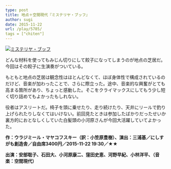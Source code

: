 ```yaml
---
type: post
title: 地点＋空間現代『ミステリヤ・ブッフ』
author: sugi
date: 2015-11-22
url: /play/5785/
tags = ["chiten"]
---
```

<a href="http://i0.wp.com/asharpminor.com/wp-content/uploads/2015/11/buff-flyer.jpg" onclick="_gaq.push(['_trackEvent', 'outbound-article', 'http://asharpminor.com/wp-content/uploads/2015/11/buff-flyer.jpg', '']);" ><img src="http://i0.wp.com/asharpminor.com/wp-content/uploads/2015/11/buff-flyer.jpg?resize=202%2C300" alt="ミステリヤ・ブッフ" class="alignleft size-medium wp-image-5786" data-recalc-dims="1" /></a>

どんな材料を使ってもみじん切りにして餃子になってしまうのが地点の芝居だ。今回はその餃子に生演奏がついている。

もともと地点の芝居は観念性はほとんどなくて、ほぼ身体性で構成されているのだけど、音楽が加わったことで、さらに際立った。途中、音楽的な興奮がとても高まる箇所があり、ちょっと感動した。そこをクライマックスにしてもう少し短く切り詰めてもよかったもしれない。

役者はアスリートだ。椅子を頭に乗せたり、走り続けたり、天井にリールで釣り上げられたりしなくてはいけない。前回見たときは参加したばかりだったせいか裏方的におとなしくしていた白髪頭の小河原さんが今回大活躍していてよかった。

**作：ウラジミール・マヤコフスキー（訳：小笠原豊樹）、演出：三浦基／にしすがも創造舎／自由席3400円／2015-11-22 19:30／★★**

**出演：安部聡子、石田大、小河原康二、窪田史恵、河野早紀、小林洋平、（音楽：空間現代）**
